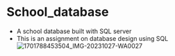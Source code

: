 # School_database
- A school database built with SQL server 
- This is an assignment on database design using SQL ![1701788453504_IMG-20231027-WA0027](https://github.com/ezinneanne/School_database/assets/79814820/4ce281b2-e126-48d3-9d46-d65a40ccf74a)
